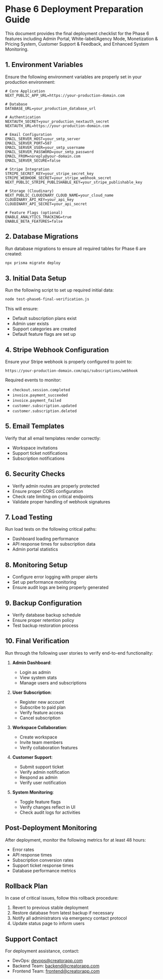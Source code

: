 # Phase 6 Deployment Preparation Guide

This document provides the final deployment checklist for the Phase 6 features including Admin Portal, White-label/Agency Mode, Monetization & Pricing System, Customer Support & Feedback, and Enhanced System Monitoring.

## 1. Environment Variables

Ensure the following environment variables are properly set in your production environment:

```
# Core Application
NEXT_PUBLIC_APP_URL=https://your-production-domain.com

# Database
DATABASE_URL=your_production_database_url

# Authentication
NEXTAUTH_SECRET=your_production_nextauth_secret
NEXTAUTH_URL=https://your-production-domain.com

# Email Configuration
EMAIL_SERVER_HOST=your_smtp_server
EMAIL_SERVER_PORT=587
EMAIL_SERVER_USER=your_smtp_username
EMAIL_SERVER_PASSWORD=your_smtp_password
EMAIL_FROM=noreply@your-domain.com
EMAIL_SERVER_SECURE=false

# Stripe Integration
STRIPE_SECRET_KEY=your_stripe_secret_key
STRIPE_WEBHOOK_SECRET=your_stripe_webhook_secret
NEXT_PUBLIC_STRIPE_PUBLISHABLE_KEY=your_stripe_publishable_key

# Storage (Cloudinary)
NEXT_PUBLIC_CLOUDINARY_CLOUD_NAME=your_cloud_name
CLOUDINARY_API_KEY=your_api_key
CLOUDINARY_API_SECRET=your_api_secret

# Feature Flags (optional)
ENABLE_ANALYTICS_TRACKING=true
ENABLE_BETA_FEATURES=false
```

## 2. Database Migrations

Run database migrations to ensure all required tables for Phase 6 are created:

```bash
npx prisma migrate deploy
```

## 3. Initial Data Setup

Run the following script to set up required initial data:

```bash
node test-phase6-final-verification.js
```

This will ensure:
- Default subscription plans exist
- Admin user exists
- Support categories are created
- Default feature flags are set up

## 4. Stripe Webhook Configuration

Ensure your Stripe webhook is properly configured to point to:

```
https://your-production-domain.com/api/subscriptions/webhook
```

Required events to monitor:
- `checkout.session.completed`
- `invoice.payment_succeeded`
- `invoice.payment_failed`
- `customer.subscription.updated`
- `customer.subscription.deleted`

## 5. Email Templates

Verify that all email templates render correctly:
- Workspace invitations
- Support ticket notifications
- Subscription notifications

## 6. Security Checks

- Verify admin routes are properly protected
- Ensure proper CORS configuration
- Check rate limiting on critical endpoints
- Validate proper handling of webhook signatures

## 7. Load Testing

Run load tests on the following critical paths:
- Dashboard loading performance
- API response times for subscription data
- Admin portal statistics

## 8. Monitoring Setup

- Configure error logging with proper alerts
- Set up performance monitoring
- Ensure audit logs are being properly generated

## 9. Backup Configuration

- Verify database backup schedule
- Ensure proper retention policy
- Test backup restoration process

## 10. Final Verification

Run through the following user stories to verify end-to-end functionality:

1. **Admin Dashboard**: 
   - Login as admin
   - View system stats
   - Manage users and subscriptions

2. **User Subscription**:
   - Register new account
   - Subscribe to paid plan
   - Verify feature access
   - Cancel subscription

3. **Workspace Collaboration**:
   - Create workspace
   - Invite team members
   - Verify collaboration features

4. **Customer Support**:
   - Submit support ticket
   - Verify admin notification
   - Respond as admin
   - Verify user notification

5. **System Monitoring**:
   - Toggle feature flags
   - Verify changes reflect in UI
   - Check audit logs for activities

## Post-Deployment Monitoring

After deployment, monitor the following metrics for at least 48 hours:
- Error rates
- API response times
- Subscription conversion rates
- Support ticket response times
- Database performance metrics

## Rollback Plan

In case of critical issues, follow this rollback procedure:
1. Revert to previous stable deployment
2. Restore database from latest backup if necessary
3. Notify all administrators via emergency contact protocol
4. Update status page to inform users

## Support Contact

For deployment assistance, contact:
- DevOps: devops@creatorapp.com
- Backend Team: backend@creatorapp.com
- Frontend Team: frontend@creatorapp.com
